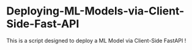 # Deploying-ML-Models-via-Client-Side-Fast-API
This is a script designed to deploy a ML Model via Client-Side FastAPI !
